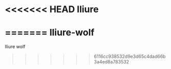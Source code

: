 <<<<<<< HEAD
lliure
======
=======
lliure-wolf
===========

lliure wolf
>>>>>>> 6116cc938532d9e3d65c4dad66b3a4ed8a783532
